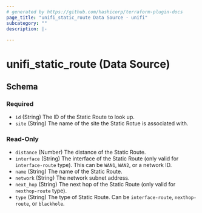 ```yaml
---
# generated by https://github.com/hashicorp/terraform-plugin-docs
page_title: "unifi_static_route Data Source - unifi"
subcategory: ""
description: |-
  
---
```


# unifi_static_route (Data Source)





<!-- schema generated by tfplugindocs -->
## Schema

### Required

- `id` (String) The ID of the Static Route to look up.
- `site` (String) The name of the site the Static Rotue is associated with.

### Read-Only

- `distance` (Number) The distance of the Static Route.
- `interface` (String) The interface of the Static Route (only valid for `interface-route` type). This can be `WAN1`, `WAN2`, or a network ID.
- `name` (String) The name of the Static Route.
- `network` (String) The network subnet address.
- `next_hop` (String) The next hop of the Static Route (only valid for `nexthop-route` type).
- `type` (String) The type of Static Route. Can be `interface-route`, `nexthop-route`, or `blackhole`.
